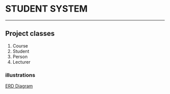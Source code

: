 # **STUDENT SYSTEM**
---------------------
## Project classes
1. Course
2. Student
3. Person
4. Lecturer  

### illustrations
[ERD Diagram](https://lucid.app/lucidchart/04c72c17-2680-48d5-a680-7a44cf323b94/edit?viewport_loc=-314%2C288%2C3286%2C1557%2C0_0&invitationId=inv_7303a025-4186-49ef-b3db-28419eca6af3)
